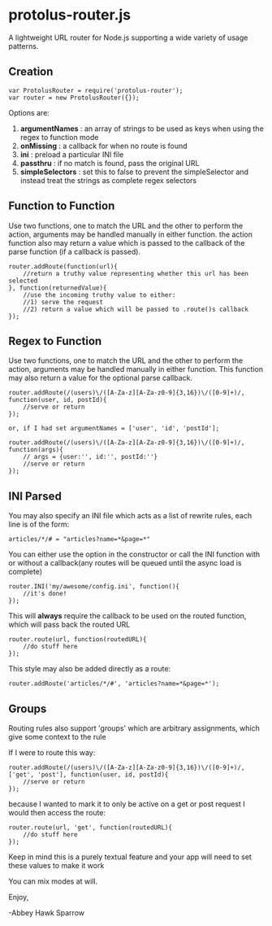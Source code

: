 protolus-router.js
===========

A lightweight URL router for Node.js supporting a wide variety of usage patterns.

Creation
--------

    var ProtolusRouter = require('protolus-router');
    var router = new ProtolusRouter({});

Options are:

1. **argumentNames** : an array of strings to be used as keys when using the regex to function mode
2. **onMissing** : a callback for when no route is found
3. **ini** : preload a particular INI file
4. **passthru** : if no match is found, pass the original URL
5. **simpleSelectors** : set this to false to prevent the simpleSelector and instead treat the strings as complete regex selectors

Function to Function
--------------------
Use two functions, one to match the URL and the other to perform the action, arguments may be handled manually in either function. the action function also may return a value which is passed to the callback of the parse function (if a callback is passed).

    router.addRoute(function(url){
        //return a truthy value representing whether this url has been selected
    }, function(returnedValue){
        //use the incoming truthy value to either:
        //1) serve the request
        //2) return a value which will be passed to .route()s callback
    });

Regex to Function
-----------------
Use two functions, one to match the URL and the other to perform the action, arguments may be handled manually in either function. This function may also return a value for the optional parse callback.

    router.addRoute(/(users)\/([A-Za-z][A-Za-z0-9]{3,16})\/([0-9]+)/, function(user, id, postId){
        //serve or return
    });

    or, if I had set argumentNames = ['user', 'id', 'postId'];
    
    router.addRoute(/(users)\/([A-Za-z][A-Za-z0-9]{3,16})\/([0-9]+)/, function(args){
        // args = {user:'', id:'', postId:''}
        //serve or return
    });
    
    

INI Parsed
----------
You may also specify an INI file which acts as a list of rewrite rules, each line is of the form:

    articles/*/# = "articles?name=*&page=*"
    
You can either use the option in the constructor or call the INI function with or without a callback(any routes will be queued until the async load is complete)

    router.INI('my/awesome/config.ini', function(){
        //it's done!
    });
    
This will **always** require the callback to be used on the routed function, which will pass back the routed URL 

    router.route(url, function(routedURL){
        //do stuff here
    });
    
This style may also be added directly as a route:

    router.addRoute('articles/*/#', 'articles?name=*&page=*');

Groups
------

Routing rules also support 'groups' which are arbitrary assignments, which give some context to the rule

If I were to route this way:

    router.addRoute(/(users)\/([A-Za-z][A-Za-z0-9]{3,16})\/([0-9]+)/, ['get', 'post'], function(user, id, postId){
        //serve or return
    });
    
because I wanted to mark it to only be active on a get or post request I would then access the route:

    router.route(url, 'get', function(routedURL){
        //do stuff here
    });
    
Keep in mind this is a purely textual feature and your app will need to set these values to make it work
    
You can mix modes at will.
    
Enjoy,

-Abbey Hawk Sparrow